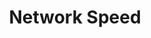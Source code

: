 ---
title: Network Speed
layout: post
image: /images/small/speed.jpg
external: https://fast.com/
icons: <i class="fas fa-tachometer-alt"></i>
---